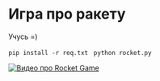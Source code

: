 <h1>Игра про ракету</h1>
<p>Учусь =)</p>
<code>pip install -r req.txt </code>
<code>python rocket.py </code>

[![Видео про Rocket Game](http://img.youtube.com/vi/htElS39ZuXk/0.jpg)](http://www.youtube.com/watch?v=htElS39ZuXk)
